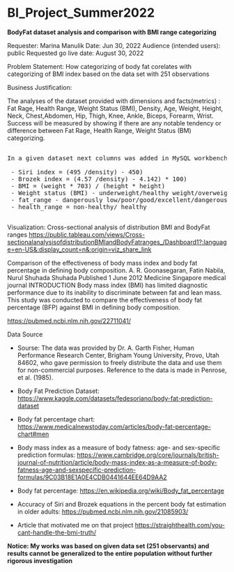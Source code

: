 # BI_Project_Summer2022

<b>BodyFat dataset analysis and comparison with BMI range categorizing </b>

Requester: Marina Manulik
Date: Jun 30, 2022
Audience (intended users): public
Requested go live date: August 30, 2022


Problem Statement:
How categorizing of body fat corelates with categorizing of BMI index based on the data set with 251 observations


Business Justification:

The analyses of the dataset provided with dimensions and facts(metrics) : Fat Rage, Health Range, Weight Status (BMI), Density, Age,	Weight,	Height,	Neck, Chest,Abdomen, Hip,	Thigh,	Knee,	Ankle,	Biceps,	Forearm,	Wrist. Success will be measured by showing if there are any notable tendency or difference between Fat Rage, Health Range, Weight Status (BM) categorizing.

<pre>

In a given dataset next columns was added in MySQL workbench:

 - Siri index = (495 /density) - 450)
 - Brozek index = (4.57 /density) - 4.142) * 100)
 - BMI = (weight * 703) / (height * height)
 - Weight status (BMI) - underweight/healthy weight/overweight/obesity
 - fat_range - dangerously low/poor/good/excellent/dangerously heigh
 - health_range = non-healthy/ healthy

</pre>
Visualization:
Cross-sectional analysis of distribution BMI and BodyFat ranges https://public.tableau.com/views/Cross-sectionalanalysisofdistributionBMIandBodyFatranges_/Dashboard1?:language=en-US&:display_count=n&:origin=viz_share_link



Comparison of the effectiveness of body mass index and body fat percentage in defining body composition.
A. R. Goonasegaran, Fatin Nabila, Nurul Shuhada Shuhada
Published 1 June 2012
Medicine
Singapore medical journal
INTRODUCTION Body mass index (BMI) has limited diagnostic performance due to its inability to discriminate between fat and lean mass. 
This study was conducted to compare the effectiveness of body fat percentage (BFP) against BMI in defining body composition. 

https://pubmed.ncbi.nlm.nih.gov/22711041/
 

Data Source 
- Sourse:
The data was provided by Dr. A. Garth Fisher, Human
Performance Research Center, Brigham Young University, Provo, Utah
84602, who gave permission to freely distribute the data and use them
for non-commercial purposes.  Reference to the data is made in Penrose,
et al. (1985).
- Body Fat Prediction Dataset:
https://www.kaggle.com/datasets/fedesoriano/body-fat-prediction-dataset

- Body fat percentage chart:
https://www.medicalnewstoday.com/articles/body-fat-percentage-chart#men

- Body mass index as a measure of body fatness: age- and sex-specific prediction formulas:
https://www.cambridge.org/core/journals/british-journal-of-nutrition/article/body-mass-index-as-a-measure-of-body-fatness-age-and-sexspecific-prediction-formulas/9C03B18E1A0E4CDB0441644EE64D9AA2

- Body fat percentage:
https://en.wikipedia.org/wiki/Body_fat_percentage

- Accuracy of Siri and Brozek equations in the percent body fat estimation in older adults:
https://pubmed.ncbi.nlm.nih.gov/21085903/

- Article that motivated me on that project 
https://straighthealth.com/you-cant-handle-the-bmi-truth/

<b>Notice: My works was based on given data set (251 observants) and results cannot be generalized to the entire population without further rigorous investigation</b>

